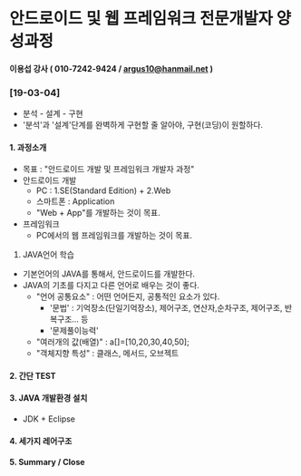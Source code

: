 # 안드로이드 및 웹 프레임워크 전문개발자 양성과정
#### 이용섭 강사 ( 010-7242-9424 / argus10@hanmail.net )

### [19-03-04]
+ 분석 - 설계 - 구현
+ '분석'과 '설계'단계를 완벽하게 구현할 줄 알아야, 구현(코딩)이 원할하다.

#### 1. 과정소개
  + 목표 : "안드로이드 개발 및 프레임워크 개발자 과정"
  + 안드로이드 개발
    - PC : 1.SE(Standard Edition) + 2.Web
    - 스마트폰 : Application
    - "Web + App"를 개발하는 것이 목표.
  + 프레임워크
    - PC에서의 웹 프레임워크를 개발하는 것이 목표.

1. JAVA언어 학습
  + 기본언어의 JAVA를 통해서, 안드로이드를 개발한다.
  + JAVA의 기초를 다지고 다른 언어로 배우는 것이 좋다.
    - "언어 공통요소" : 어떤 언어든지, 공통적인 요소가 있다.
      - '문법' : 기억장소(단일기억장소), 제어구조, 연산자,순차구조, 제어구조, 반복구조... 등
      - '문제풀이능력'
    - "여러개의 값(배열)" : a[]=[10,20,30,40,50];
    - "객체지향 특성" : 클래스, 메서드, 오브젝트
      


#### 2. 간단 TEST
#### 3. JAVA 개발환경 설치
  + JDK + Eclipse
#### 4. 세가지 레어구조
#### 5. Summary / Close
